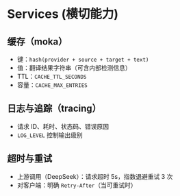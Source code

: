 # Services (横切能力)

## 缓存（moka）

- 键：`hash(provider + source + target + text)`
- 值：翻译结果字符串（可含内部检测信息）
- TTL：`CACHE_TTL_SECONDS`
- 容量：`CACHE_MAX_ENTRIES`

## 日志与追踪（tracing）

- 请求 ID、耗时、状态码、错误原因
- `LOG_LEVEL` 控制输出级别

## 超时与重试

- 上游调用（DeepSeek）：请求超时 5s，指数退避重试 3 次
- 对客户端：明确 `Retry-After`（当可重试时）
